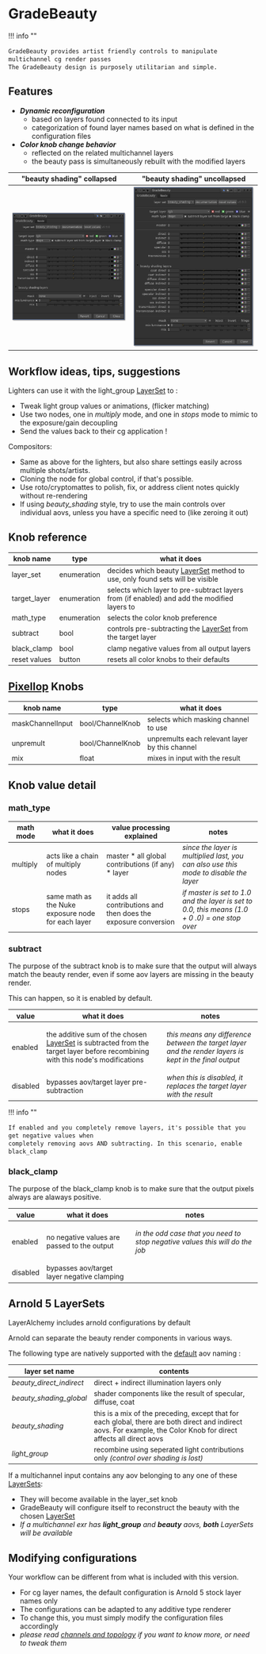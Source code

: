 # GradeBeauty 

!!! info "" 

    GradeBeauty provides artist friendly controls to manipulate multichannel cg render passes
    The GradeBeauty design is purposely utilitarian and simple.


## Features
- ***Dynamic reconfiguration***
    * based on layers found connected to its input
    * categorization of found layer names based on what is defined in the configuration files
- ***Color knob change behavior***
    * reflected on the related multichannel layers
    * the beauty pass is simultaneously rebuilt with the modified layers

| "beauty shading" collapsed | "beauty shading" uncollapsed |
| -------------------------- | ---------------------------- |
|![GradeBeauty](media/parameters/GradeBeauty.png)|![GradeBeauty detail](media/parameters/GradeBeauty_uncollapsed.png)|

## Workflow ideas, tips, suggestions

Lighters can use it with the light_group [LayerSet](core.md#layersets) to :

* Tweak light group values or animations, (flicker matching)
* Use two nodes, one in _multiply_ mode, and one in _stops_ mode to mimic to the exposure/gain decoupling
* Send the values back to their cg application !

Compositors:

* Same as above for the lighters, but also share settings easily across multiple shots/artists.
* Cloning the node for global control, if that's possible.
* Use roto/cryptomattes to polish, fix, or address client notes quickly without re-rendering
* If using _beauty_shading_ style, try to use the main controls over individual aovs, unless you have a specific need to (like zeroing it out)


## Knob reference

| knob name | type | what it does |
| --------- | ---- | ------------ |
| layer_set | enumeration | decides which beauty [LayerSet](core.md#layersets) method to use, only found sets will be visible |
| target_layer | enumeration | selects which layer to pre-subtract layers from (if enabled) and add the modified layers to |
| math_type | enumeration | selects the color knob preference
| subtract | bool | controls pre-subtracting the [LayerSet](core.md#layersets) from the target layer |
| black_clamp | bool | clamp negative values from all output layers |
| reset values | button | resets all color knobs to their defaults |

## [PixelIop](https://learn.foundry.com/nuke/developers/11.3/ndkdevguide/2d/pixeliops.html) Knobs
| knob name | type | what it does |
| --------- | ---- | ------------ |
| maskChannelInput | bool/ChannelKnob | selects which masking channel to use |
| unpremult | bool/ChannelKnob | unpremults each relevant layer by this channel |
| mix | float | mixes in input with the result |

## Knob value detail
### math_type

| math mode | what it does | value processing explained | notes |
| --------- | ------------ | -------------------------- | ----- |
| multiply | acts like a chain of multiply nodes |master * all global contributions (if any) * layer | _since the layer is multiplied last, you can also use this mode to disable the layer_
| stops | same math as the Nuke exposure node for each layer | it adds all contributions and then does the exposure conversion | _if master is set to 1.0 and the layer is set to 0.0, this means (1.0 + 0 .0) = one stop over_

### subtract
The purpose of the subtract knob is to make sure that the output will always match the beauty render, even if 
some aov layers are missing in the beauty render. 

This can happen, so it is enabled by default.

| value | what it does | notes |
| ----- | ------------ | ----- |
| enabled | the additive sum of the chosen [LayerSet](core.md#layersets) is subtracted from the target layer before recombining with this node's modifications | <p><i>this means any difference between the target layer and the render layers is kept in the final output</i></p>
| disabled | bypasses aov/target layer pre-subtraction | _when this is disabled, it replaces the target layer with the result_

!!! info "" 

    If enabled and you completely remove layers, it's possible that you get negative values when
    completely removing aovs AND subtracting. In this scenario, enable black_clamp 

### black_clamp
The purpose of the black_clamp knob is to make sure that the output pixels always are alaways positive.

| value | what it does | notes |
| ----- | ------------ | ----- |
| enabled | no negative values are passed to the output | <p><i>in the odd case that you need to stop negative values this will do the job</i></p>
| disabled | bypasses aov/target layer negative clamping | 


## Arnold 5 LayerSets

LayerAlchemy includes arnold configurations by default

Arnold can separate the beauty render components in various ways.

The following type are natively supported with the [default](https://docs.arnoldrenderer.com/display/A5AFMUG/AOVs#AOVs-AOVs) aov naming :

| layer set name | contents |
| -------------- | --------------- |
| _beauty_direct_indirect_ | direct + indirect illumination layers only |
| _beauty_shading_global_ |  shader components like the result of specular, diffuse, coat |
| _beauty_shading_ | this is a mix of the preceding, except that for each global, there are both direct and indirect aovs. For example, the Color Knob for direct affects all direct aovs |
| _light_group_ | recombine using seperated light contributions only _(control over shading is lost)_ |

If a multichannel input contains any aov belonging to any one of these [LayerSets](core.md#layersets):

* They will become available in the layer_set knob
* GradeBeauty will configure itself to reconstruct the beauty with the chosen [LayerSet](core.md#layersets) 
* _If a multichannel exr has **light_group** and **beauty** aovs, **both** LayerSets will be available_

## Modifying configurations

Your workflow can be different from what is included with this version.

* For cg layer names, the default configuration is Arnold 5 stock layer names only
* The configurations can be adapted to any additive type renderer
* To change this, you must simply modify the configuration files accordingly
* _please read [channels and topology](configs_and_topology.md) if you want to know more, or need to tweak 
them_
